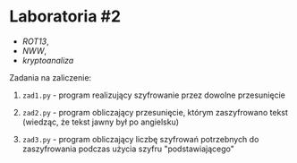 Laboratoria #2
================

* *ROT13*, 
* *NWW*, 
* *kryptoanaliza*

Zadania na zaliczenie:

1. `zad1.py` - program realizujący szyfrowanie przez dowolne przesunięcie

2. `zad2.py` - program obliczający przesunięcie, którym zaszyfrowano tekst (wiedząc, że tekst jawny był po angielsku)

3. `zad3.py` - program obliczający liczbę szyfrowań potrzebnych do zaszyfrowania podczas użycia szyfru "podstawiającego"
